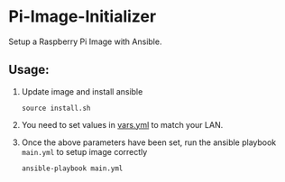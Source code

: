 # Pi-Image-Initializer

Setup a Raspberry Pi Image with Ansible.

## Usage:

1) Update image and install ansible

    ```shell
    source install.sh
    ```
   
2) You need to set values in [vars.yml](./roles/setup-ssh/vars/main.yml) to match your LAN.

3) Once the above parameters have been set, run the ansible playbook `main.yml` to setup image correctly

    ```shell
    ansible-playbook main.yml
    ```
